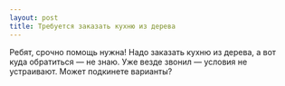 ```yaml
---
layout: post 
title: Требуется заказать кухню из дерева 
--- 
```

Ребят, срочно помощь нужна! Надо заказать кухню из дерева, а вот куда обратиться — не знаю. Уже везде звонил — условия не устраивают. Может подкинете варианты?
